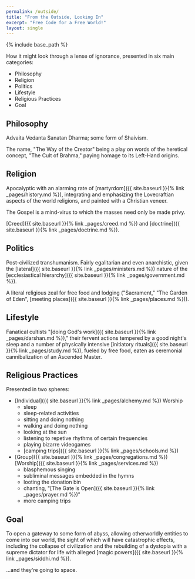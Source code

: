 ```yaml
---
permalink: /outside/
title: "From the Outside, Looking In"
excerpt: "Free Code for a Free World!"
layout: single
---
```


{% include base_path %}

How it might look through a lense of ignorance,
presented in six main categories:
- Philosophy
- Religion
- Politics
- Lifestyle
- Religious Practices
- Goal

## Philosophy
Advaita Vedanta Sanatan Dharma; some form of Shaivism.

The name, "The Way of the Creator" being a play on words
of the heretical concept, "The Cult of Brahma,"
paying homage to its Left-Hand origins.

## Religion
Apocalyptic with an alarming rate of [martyrdom]({{ site.baseurl }}{% link _pages/history.md %}),
integrating and emphasizing the Lovecraftian aspects
of the world religions,
and painted with a Christian veneer.

The Gospel is a mind-virus to which the masses need only be made privy.

[Creed]({{ site.baseurl }}{% link _pages/creed.md %}) and [doctrine]({{ site.baseurl }}{% link _pages/doctrine.md %}).

## Politics
Post-civilized transhumanism.
Fairly egalitarian and even anarchistic,
given the [lateral]({{ site.baseurl }}{% link _pages/ministers.md %}) nature
of the [ecclesiastical hierarchy]({{ site.baseurl }}{% link _pages/government.md %}).

A literal religious zeal for free food and lodging
("Sacrament," "The Garden of Eden",
[meeting places]({{ site.baseurl }}{% link _pages/places.md %})).

## Lifestyle
Fanatical cultists "[doing God's work]({{ site.baseurl }}{% link _pages/darshan.md %}),"
their fervent actions tempered by a good night's sleep
and a number of physically intensive [initiatory rituals]({{ site.baseurl }}{% link _pages/study.md %}),
fueled by free food,
eaten as ceremonial cannibalization of an Ascended Master.

## Religious Practices
Presented in two spheres:
- [Individual]({{ site.baseurl }}{% link _pages/alchemy.md %}) Worship
  + sleep
  + sleep-related activities
  + sitting and doing nothing
  + walking and doing nothing
  + looking at the sun
  + listening to repetive rhythms of certain frequencies
  + playing bizarre videogames
  + [camping trips]({{ site.baseurl }}{% link _pages/schools.md %})
- [Group]({{ site.baseurl }}{% link _pages/congregations.md %}) [Worship]({{ site.baseurl }}{% link _pages/services.md %})
  + blasphemous singing
  + subliminal messages embedded in the hymns
  + looting the donation bin
  + chanting, "[The Gate is Open]({{ site.baseurl }}{% link _pages/prayer.md %})"
  + more camping trips

## Goal
To open a gateway to some form of abyss,
allowing otherworldly entities to come into our world,
the sight of which will have catastrophic effects,
including the collapse of civilization
and the rebuilding of a dystopia
with a supreme dictator for life
with alleged [magic powers]({{ site.baseurl }}{% link _pages/siddhi.md %}).

...and they're going to space.

